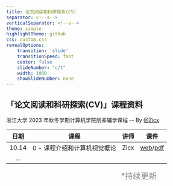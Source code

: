 ```yaml
---
title: 论文阅读和科研探索(CV)
separator: <!--s-->
verticalSeparator: <!--v-->
theme: simple
highlightTheme: github
css: custom.css
revealOptions:
    transition: 'slide'
    transitionSpeed: fast
    center: false
    slideNumber: "c/t"
    width: 1000
    showSlideNumber: none
---
```


<style>
.reveal .slides {
    border: none;
}
.reveal .slide-number {
    display: none;
}
.reveal h2 {
    text-align: center;
}
.reveal .slide-menu-button {
    display: none;
}
.reveal table {
  font-size: 21px;
}
</style>

<div class="center">

## 「论文阅读和科研探索(CV)」课程资料 <a href="https://github.com/cxzhou35/learning_cv"><i class="fab fa-github"></i></a>

浙江大学 2023 年秋冬学期计算机学院朋辈辅学课程 -- By [@Zicx](https://github.com/cxzhou35)

</div>

<div class="three-line">

|日期|课程|讲师|课件|
|:--:|:--:|:--:|:--:|
|10.14|0 - 课程介绍和计算机视觉概论|Zicx|[web](https://zicx.top/learning_cv/slides/site/2023-fall-pbfx/lec0/#/)/[pdf]()|
|...||||

</div>

<div style="text-align: right; color: #888; margin-top: 0; margin-right: 5em; font-size: 21px;" class="heti-skip">*持续更新</div>


